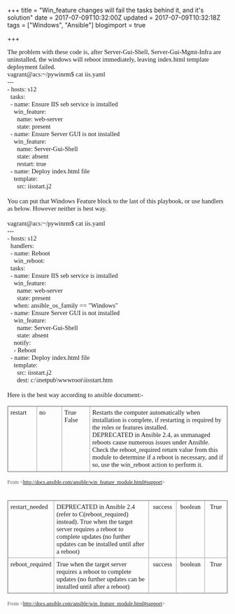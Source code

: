 +++
title = "Win_feature changes will fail the tasks behind it, and it's solution"
date = 2017-07-09T10:32:00Z
updated = 2017-07-09T10:32:18Z
tags = ["Windows", "Ansible"]
blogimport = true 

+++

<div style="font-family: Calibri; font-size: 11.0pt; margin: 0in;">The problem with these code is, after Server-Gui-Shell, Server-Gui-Mgmt-Infra are uninstalled, the windows will reboot immediately, leaving index.html template deployment failed.&nbsp;</div><div style="font-family: Consolas; font-size: 11.0pt; margin-left: .375in; margin: 0in;">vagrant@acs:~/pywinrm$ cat iis.yaml</div><div style="font-family: Consolas; font-size: 11.0pt; margin-left: .375in; margin: 0in;">---</div><div style="font-family: Consolas; font-size: 11.0pt; margin-left: .375in; margin: 0in;">- hosts: s12</div><div style="font-family: Consolas; font-size: 11.0pt; margin-left: .375in; margin: 0in;">&nbsp; tasks:</div><div style="font-family: Consolas; font-size: 11.0pt; margin-left: .375in; margin: 0in;">&nbsp; - name: Ensure IIS seb service is installed</div><div style="font-family: Consolas; font-size: 11.0pt; margin-left: .375in; margin: 0in;">&nbsp;&nbsp;&nbsp; win_feature:</div><div style="font-family: Consolas; font-size: 11.0pt; margin-left: .375in; margin: 0in;">&nbsp;&nbsp;&nbsp;&nbsp;&nbsp; name: web-server</div><div style="font-family: Consolas; font-size: 11.0pt; margin-left: .375in; margin: 0in;">&nbsp;&nbsp;&nbsp;&nbsp;&nbsp; state: present</div><div style="font-family: Consolas; font-size: 11.0pt; margin-left: .375in; margin: 0in;">&nbsp; - name: Ensure Server GUI is not installed</div><div style="font-family: Consolas; font-size: 11.0pt; margin-left: .375in; margin: 0in;">&nbsp;&nbsp;&nbsp; win_feature:</div><div style="font-family: Consolas; font-size: 11.0pt; margin-left: .375in; margin: 0in;">&nbsp;&nbsp;&nbsp;&nbsp;&nbsp; name: Server-Gui-Shell</div><div style="font-family: Consolas; font-size: 11.0pt; margin-left: .375in; margin: 0in;">&nbsp;&nbsp;&nbsp;&nbsp;&nbsp; state: absent</div><div style="font-family: Consolas; font-size: 11.0pt; margin-left: .375in; margin: 0in;">&nbsp;&nbsp;&nbsp;&nbsp;&nbsp; restart: true</div><div style="font-family: Consolas; font-size: 11.0pt; margin-left: .375in; margin: 0in;">&nbsp; - name: Deploy index.html file</div><div style="font-family: Consolas; font-size: 11.0pt; margin-left: .375in; margin: 0in;">&nbsp;&nbsp;&nbsp; template:</div><div style="font-family: Consolas; font-size: 11.0pt; margin-left: .375in; margin: 0in;">&nbsp;&nbsp;&nbsp;&nbsp;&nbsp; src: iisstart.j2</div><div style="font-family: Consolas; font-size: 11.0pt; margin-left: .375in; margin: 0in;"><br /></div><div style="font-family: Calibri; font-size: 11.0pt; margin: 0in;">You can put that Windows Feature block to the last of this playbook, or use handlers as below. However neither is best way. </div><div style="font-family: Calibri; font-size: 11.0pt; margin: 0in;"><br /></div><div style="font-family: Consolas; font-size: 11.0pt; margin: 0in;">vagrant@acs:~/pywinrm$ cat iis.yaml</div><div style="font-family: Consolas; font-size: 11.0pt; margin: 0in;">---</div><div style="font-family: Consolas; font-size: 11.0pt; margin: 0in;">- hosts: s12</div><div style="font-family: Consolas; font-size: 11.0pt; margin: 0in;">&nbsp; handlers:</div><div style="font-family: Consolas; font-size: 11.0pt; margin: 0in;">&nbsp; - name: Reboot</div><div style="font-family: Consolas; font-size: 11.0pt; margin: 0in;">&nbsp;&nbsp;&nbsp; win_reboot:</div><div style="font-family: Consolas; font-size: 11.0pt; margin: 0in;">&nbsp; tasks:</div><div style="font-family: Consolas; font-size: 11.0pt; margin: 0in;">&nbsp; - name: Ensure IIS seb service is installed</div><div style="font-family: Consolas; font-size: 11.0pt; margin: 0in;">&nbsp;&nbsp;&nbsp; win_feature:</div><div style="font-family: Consolas; font-size: 11.0pt; margin: 0in;">&nbsp;&nbsp;&nbsp;&nbsp;&nbsp; name: web-server</div><div style="font-family: Consolas; font-size: 11.0pt; margin: 0in;">&nbsp;&nbsp;&nbsp;&nbsp;&nbsp; state: present</div><div style="font-family: Consolas; font-size: 11.0pt; margin: 0in;">&nbsp;&nbsp;&nbsp; when: ansible_os_family == "Windows"</div><div style="font-family: Consolas; font-size: 11.0pt; margin: 0in;">&nbsp; - name: Ensure Server GUI is not installed</div><div style="font-family: Consolas; font-size: 11.0pt; margin: 0in;">&nbsp;&nbsp;&nbsp; win_feature:</div><div style="font-family: Consolas; font-size: 11.0pt; margin: 0in;">&nbsp;&nbsp;&nbsp;&nbsp;&nbsp; name: Server-Gui-Shell</div><div style="font-family: Consolas; font-size: 11.0pt; margin: 0in;">&nbsp;&nbsp;&nbsp;&nbsp;&nbsp; state: absent</div><div style="font-family: Consolas; font-size: 11.0pt; margin: 0in;">&nbsp;&nbsp;&nbsp; notify:</div><div style="font-family: Consolas; font-size: 11.0pt; margin: 0in;">&nbsp;&nbsp;&nbsp; - Reboot</div><div style="font-family: Consolas; font-size: 11.0pt; margin: 0in;">&nbsp; - name: Deploy index.html file</div><div style="font-family: Consolas; font-size: 11.0pt; margin: 0in;">&nbsp;&nbsp;&nbsp; template:</div><div style="font-family: Consolas; font-size: 11.0pt; margin: 0in;">&nbsp;&nbsp;&nbsp;&nbsp;&nbsp; src: iisstart.j2</div><div style="font-family: Consolas; font-size: 11.0pt; margin: 0in;">&nbsp;&nbsp;&nbsp;&nbsp;&nbsp; dest: c:\inetpub\wwwroot\iisstart.htm</div><div style="font-family: Consolas; font-size: 11.0pt; margin: 0in;"><br /></div><div style="font-family: Consolas; font-size: 11.0pt; margin: 0in;">Here is the best way according to ansible document:-</div><div style="direction: ltr;"> <table border="1" cellpadding="0" cellspacing="0" style="border-collapse: collapse; border-color: #A3A3A3; border-style: solid; border-width: 1pt; direction: ltr;" valign="top"> <tbody><tr>  <td style="border-color: #A3A3A3; border-style: solid; border-width: 1pt; padding: 4pt 4pt 4pt 4pt; vertical-align: top; width: .6673in;">  <div style="font-family: Calibri; font-size: 11.0pt; margin: 0in;">restart</div></td>  <td style="border-color: #A3A3A3; border-style: solid; border-width: 1pt; padding: 4pt 4pt 4pt 4pt; vertical-align: top; width: .6673in;">  <div style="font-family: Calibri; font-size: 11.0pt; margin: 0in;">no</div></td>  <td style="border-color: #A3A3A3; border-style: solid; border-width: 1pt; padding: 4pt 4pt 4pt 4pt; vertical-align: top; width: .6673in;">  <div style="font-family: Calibri; font-size: 11.0pt; margin: 0in;">True</div><div style="font-family: Calibri; font-size: 11.0pt; margin: 0in;">False</div></td>  <td style="border-color: #A3A3A3; border-style: solid; border-width: 1pt; padding: 4pt 4pt 4pt 4pt; vertical-align: top; width: 4.409in;">  <div style="font-family: Calibri; font-size: 11.0pt; margin: 0in;">Restarts the   computer automatically when installation is complete, if restarting is   required by the roles or features installed.</div><div style="font-family: Calibri; font-size: 11.0pt; margin: 0in;">DEPRECATED in   Ansible 2.4, as unmanaged reboots cause numerous issues under Ansible. Check   the reboot_required return value from this module to determine if a reboot is   necessary, and if so, use the win_reboot action to perform it.</div></td> </tr></tbody></table></div><div style="color: #595959; font-family: Calibri; font-size: 9.0pt; margin: 0in;">From &lt;<a href="http://docs.ansible.com/ansible/win_feature_module.html#support">http://docs.ansible.com/ansible/win_feature_module.html#support</a>&gt; </div><div style="font-family: Calibri; font-size: 11.0pt; margin: 0in;"><br /></div><div style="direction: ltr;"> <table border="1" cellpadding="0" cellspacing="0" style="border-collapse: collapse; border-color: #A3A3A3; border-style: solid; border-width: 1pt; direction: ltr;" valign="top"> <tbody><tr>  <td style="border-color: #A3A3A3; border-style: solid; border-width: 1pt; padding: 4pt 4pt 4pt 4pt; vertical-align: top; width: .7152in;">  <div style="font-family: Calibri; font-size: 11.0pt; margin: 0in;">restart_needed </div></td>  <td style="border-color: #A3A3A3; border-style: solid; border-width: 1pt; padding: 4pt 4pt 4pt 4pt; vertical-align: top; width: 3.9152in;">  <div style="font-family: Calibri; font-size: 11.0pt; margin: 0in;">DEPRECATED in   Ansible 2.4 (refer to C(reboot_required) instead). True when the target   server requires a reboot to complete updates (no further updates can be   installed until after a reboot) </div></td>  <td style="border-color: #A3A3A3; border-style: solid; border-width: 1pt; padding: 4pt 4pt 4pt 4pt; vertical-align: top; width: .6868in;">  <div style="font-family: Calibri; font-size: 11.0pt; margin: 0in; text-align: center;">success   </div></td>  <td style="border-color: #A3A3A3; border-style: solid; border-width: 1pt; padding: 4pt 4pt 4pt 4pt; vertical-align: top; width: .6847in;">  <div style="font-family: Calibri; font-size: 11.0pt; margin: 0in; text-align: center;">boolean   </div></td>  <td style="border-color: #A3A3A3; border-style: solid; border-width: 1pt; padding: 4pt 4pt 4pt 4pt; vertical-align: top; width: .6479in;">  <div style="font-family: Calibri; font-size: 11.0pt; margin: 0in; text-align: center;">True   </div></td> </tr><tr>  <td style="border-color: #A3A3A3; border-style: solid; border-width: 1pt; padding: 4pt 4pt 4pt 4pt; vertical-align: top; width: .7152in;">  <div style="font-family: Calibri; font-size: 11.0pt; margin: 0in;">reboot_required </div></td>  <td style="border-color: #A3A3A3; border-style: solid; border-width: 1pt; padding: 4pt 4pt 4pt 4pt; vertical-align: top; width: 3.9152in;">  <div style="font-family: Calibri; font-size: 11.0pt; margin: 0in;">True when the   target server requires a reboot to complete updates (no further updates can   be installed until after a reboot) </div></td>  <td style="border-color: #A3A3A3; border-style: solid; border-width: 1pt; padding: 4pt 4pt 4pt 4pt; vertical-align: top; width: .6868in;">  <div style="font-family: Calibri; font-size: 11.0pt; margin: 0in; text-align: center;">success   </div></td>  <td style="border-color: #A3A3A3; border-style: solid; border-width: 1pt; padding: 4pt 4pt 4pt 4pt; vertical-align: top; width: .6847in;">  <div style="font-family: Calibri; font-size: 11.0pt; margin: 0in; text-align: center;">boolean   </div></td>  <td style="border-color: #A3A3A3; border-style: solid; border-width: 1pt; padding: 4pt 4pt 4pt 4pt; vertical-align: top; width: .6479in;">  <div style="font-family: Calibri; font-size: 11.0pt; margin: 0in; text-align: center;">True   </div></td> </tr></tbody></table></div><div style="font-family: Calibri; font-size: 11.0pt; margin: 0in;">                                                                                               </div><div style="color: #595959; font-family: Calibri; font-size: 9.0pt; margin: 0in;">From &lt;<a href="http://docs.ansible.com/ansible/win_feature_module.html#support">http://docs.ansible.com/ansible/win_feature_module.html#support</a>&gt;&nbsp;</div>
